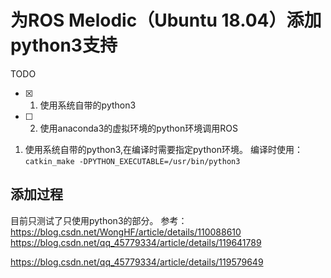# 为ROS Melodic（Ubuntu 18.04）添加python3支持
TODO

- [x] 1. 使用系统自带的python3
- [ ] 2. 使用anaconda3的虚拟环境的python环境调用ROS

1. 使用系统自带的python3,在编译时需要指定python环境。
编译时使用：`catkin_make -DPYTHON_EXECUTABLE=/usr/bin/python3`

## 添加过程
目前只测试了只使用python3的部分。
参考：https://blog.csdn.net/WongHF/article/details/110088610
https://blog.csdn.net/qq_45779334/article/details/119641789

https://blog.csdn.net/qq_45779334/article/details/119579649